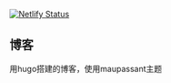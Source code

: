 
[![Netlify Status](https://api.netlify.com/api/v1/badges/17f93320-9b7a-4acf-8fce-fcc7df634d28/deploy-status)](https://app.netlify.com/sites/youthful-lovelace-0a9c1e/deploys)

## 博客
用hugo搭建的博客，使用maupassant主题
